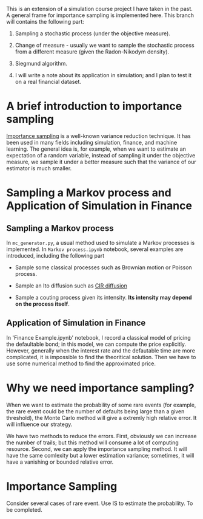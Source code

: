 This is an extension of a simulation course project I have taken in the past. A general frame for importance sampling is implemented here. This branch will contains the following part: 

1. Sampling a stochastic process (under the objective measure). 

2. Change of measure - usually we want to sample the stochastic process from a different measure (given the Radon-Nikodym density).

3. Siegmund algorithm.

4. I will write a note about its application in simulation; and I plan to test it on a real financial dataset.

# A brief introduction to importance sampling

[Importance sampling](https://en.wikipedia.org/wiki/Importance_sampling) is a well-known variance reduction technique. It has been used in many fields including simulation, finance, and machine learning. The general idea is, for example, when we want to estimate an expectation of a random variable, instead of sampling it under the objective measure, we sample it under a better measure such that the variance of our estimator is much smaller.   

# Sampling a Markov process and Application of Simulation in Finance

## Sampling a Markov process
In `mc_generator.py`, a usual method used to simulate a Markov processes is implemented. In `Markov process.ipynb` notebook, several examples are introduced, including the following part

* Sample some classical processes such as Brownian motion or Poisson process.

* Sample an Ito diffusion such as [CIR diffusion](https://en.wikipedia.org/wiki/Cox%E2%80%93Ingersoll%E2%80%93Ross_model)

* Sample a couting process given its intensity. **Its intensity may depend on the process itself**.

## Application of Simulation in Finance
In 'Finance Example.ipynb' notebook, I record a classical model of pricing the defaultable bond; in this model, we can compute the price explicitly. However, generally when the interest rate and the defautable time are more complicated, it is impossible to find the theoritical solution. Then we have to use some numerical method to find the approximated price. 

# Why we need importance sampling?
When we want to estimate the probability of some rare events (for example, the rare event could be the number of defaults being large than a given threshold), the Monte Carlo method will give a extremly high relative error. It will influence our strategy. 

We have two methods to reduce the errors. First, obviously we can increase the number of trails; but this method will consume a lot of computing resource. Second, we can apply the importance sampling method. It will have the same comlexity but a lower estimation variance; sometimes, it will have a vanishing or bounded relative error.  

# Importance Sampling
Consider several cases of rare event. Use IS to estimate the probability. To be completed.
